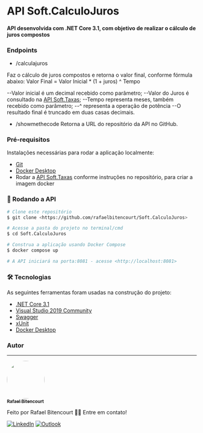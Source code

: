 # API Soft.CalculoJuros

#### API desenvolvida com .NET Core 3.1, com objetivo de realizar o cálculo de juros compostos

### Endpoints

- /calculajuros

Faz o cálculo de juros compostos e retorna o valor final, conforme fórmula abaixo: 
Valor Final = Valor Inicial * (1 + juros) ^ Tempo

--Valor inicial é um decimal recebido como parâmetro;
--Valor do Juros é consultado na [API Soft.Taxas](https://github.com/rafaelbitencourt/Soft.Taxas);
--Tempo representa meses, também recebido como parâmetro;
--^ representa a operação de potência
--O resultado final é truncado em duas casas decimais.

- /showmethecode
Retorna a URL do repositório da API no GitHub.

### Pré-requisitos

Instalações necessárias para rodar a aplicação localmente:
  - [Git](https://git-scm.com)
  - [Docker Desktop](https://www.docker.com/products/docker-desktop)
  - Rodar a [API Soft.Taxas](https://github.com/rafaelbitencourt/Soft.Taxas) conforme instruções no repositório, para criar a imagem docker

### 🚀 Rodando a API

```bash
# Clone este repositório
$ git clone <https://github.com/rafaelbitencourt/Soft.CalculoJuros>

# Acesse a pasta do projeto no terminal/cmd
$ cd Soft.CalculoJuros

# Construa a aplicação usando Docker Compose
$ docker compose up

# A API iniciará na porta:8081 - acesse <http://localhost:8081>

```

### 🛠 Tecnologias

As seguintes ferramentas foram usadas na construção do projeto:

- [.NET Core 3.1](https://dotnet.microsoft.com/download/dotnet/3.1)
- [Visual Studio 2019 Community](https://visualstudio.microsoft.com/pt-br/vs/community/)
- [Swagger](https://www.nuget.org/packages/swashbuckle.aspnetcore.swagger/)
- [xUnit](https://xunit.net/)
- [Docker Desktop](https://www.docker.com/products/docker-desktop)

### Autor
---
<a href="https://github.com/rafaelbitencourt/">
 <img style="border-radius: 50%;margin: 0px;" src="https://avatars.githubusercontent.com/u/15696857?v=4" width="100px;" alt=""/>
 <br />
 <sub><b>Rafael Bitencourt</b></sub></a>
 
 
Feito por Rafael Bitencourt 👋🏽 Entre em contato!

[![LinkedIn](https://img.shields.io/badge/linkedin-%230077B5.svg?style=for-the-badge&logo=linkedin&logoColor=white)](https://www.linkedin.com/in/rafael-bitencourt-642772123/)
[![Outlook](https://img.shields.io/badge/Microsoft_Outlook-0078D4?style=for-the-badge&logo=microsoft-outlook&logoColor=white)](mailto:rafael_silbit@hotmail.com)
